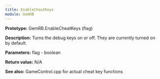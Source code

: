 ```yaml
---
title: EnableCheatKeys
module: GemRB
---
```


**Prototype:** GemRB.EnableCheatKeys (flag)

**Description:** Turns the debug keys on or off. 
They are currently turned on by default.

**Parameters:** flag - boolean

**Return value:** N/A

**See also:** GameControl.cpp for actual cheat key functions
